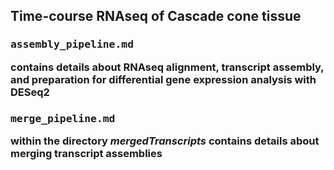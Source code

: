 ## Time-course RNAseq of Cascade cone tissue

### <pre>assembly_pipeline.md</pre> contains details about RNAseq alignment, transcript assembly, and preparation for differential gene expression analysis with DESeq2

### <pre>merge_pipeline.md</pre> within the directory *mergedTranscripts* contains details about merging transcript assemblies
